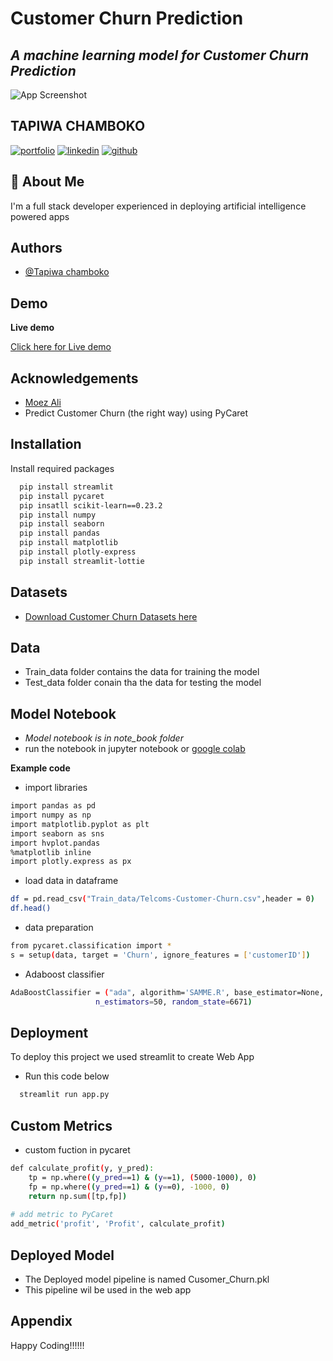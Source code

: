 
# Customer Churn Prediction

##  *A machine learning model  for Customer Churn Prediction*

![App Screenshot](https://drive.google.com/uc?id=1XNaUTR4Um9HYLWVKGAbs1uSS10ktSnu-&export=download)


## TAPIWA CHAMBOKO
[![portfolio](https://img.shields.io/badge/my_portfolio-000?style=for-the-badge&logo=ko-fi&logoColor=white)](https://tapiwachamb.github.io/tapiwachamboko.io/)
[![linkedin](https://img.shields.io/badge/linkedin-0A66C2?style=for-the-badge&logo=linkedin&logoColor=white)](https://www.linkedin.com/in/tapiwa-chamboko-327270208/)
[![github](https://img.shields.io/badge/github-1DA1F2?style=for-the-badge&logo=githubr&logoColor=white)](https://github.com/tapiwachamb)


## 🚀 About Me
I'm a full stack developer experienced in deploying artificial intelligence powered apps


## Authors

- [@Tapiwa chamboko](https://github.com/tapiwachamb)


## Demo

**Live demo**

[Click here for Live demo](https://ai-customer-churn.streamlit.app/)


## Acknowledgements

 - [Moez Ali](https://towardsdatascience.com/predict-customer-churn-the-right-way-using-pycaret-8ba6541608ac)
 - Predict Customer Churn (the right way) using PyCaret
 


## Installation

Install required packages 

```bash
  pip install streamlit
  pip install pycaret
  pip insatll scikit-learn==0.23.2
  pip install numpy
  pip install seaborn 
  pip install pandas
  pip install matplotlib
  pip install plotly-express
  pip install streamlit-lottie
```
    
## Datasets
- [Download Customer Churn Datasets here](https://www.kaggle.com/blastchar/telco-customer-churn)
## Data
- Train_data folder contains the data for training the model
- Test_data folder conain tha the data for testing the model 


## Model Notebook
- *Model notebook is in note_book folder*
- run the notebook in jupyter notebook or [google colab](https://colab.research.google.com/)


**Example code**
- import libraries

```bash
import pandas as pd
import numpy as np
import matplotlib.pyplot as plt
import seaborn as sns
import hvplot.pandas
%matplotlib inline
import plotly.express as px
```
- load data in dataframe
```bash
df = pd.read_csv("Train_data/Telcoms-Customer-Churn.csv",header = 0)
df.head()
```
- data preparation
```bash
from pycaret.classification import *
s = setup(data, target = 'Churn', ignore_features = ['customerID'])
```
- Adaboost classifier
```bash
AdaBoostClassifier = ("ada", algorithm='SAMME.R', base_estimator=None, learning_rate=1.0,
                   n_estimators=50, random_state=6671)
```
## Deployment

To deploy this project we used streamlit to create Web App
- Run this code below

```bash
  streamlit run app.py 
```


## Custom Metrics
- custom fuction in pycaret

```bash
def calculate_profit(y, y_pred):
    tp = np.where((y_pred==1) & (y==1), (5000-1000), 0)
    fp = np.where((y_pred==1) & (y==0), -1000, 0)
    return np.sum([tp,fp])
    
# add metric to PyCaret
add_metric('profit', 'Profit', calculate_profit)

```


## Deployed Model
- The Deployed model pipeline  is named Cusomer_Churn.pkl
- This pipeline wil be used in the web app
## Appendix

Happy Coding!!!!!!


